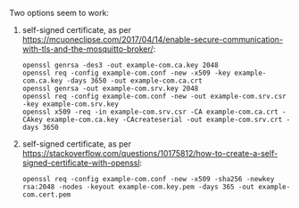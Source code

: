 Two options seem to work:

1) self-signed certificate, as per https://mcuoneclipse.com/2017/04/14/enable-secure-communication-with-tls-and-the-mosquitto-broker/:

       openssl genrsa -des3 -out example-com.ca.key 2048
       openssl req -config example-com.conf -new -x509 -key example-com.ca.key -days 3650 -out example-com.ca.crt
	   openssl genrsa -out example-com.srv.key 2048
	   openssl req -config example-com.conf -new -out example-com.srv.csr -key example-com.srv.key
	   openssl x509 -req -in example-com.srv.csr -CA example-com.ca.crt -CAkey example-com.ca.key -CAcreateserial -out example-com.srv.crt -days 3650

2) self-signed certificate, as per https://stackoverflow.com/questions/10175812/how-to-create-a-self-signed-certificate-with-openssl:

       openssl req -config example-com.conf -new -x509 -sha256 -newkey rsa:2048 -nodes -keyout example-com.key.pem -days 365 -out example-com.cert.pem

